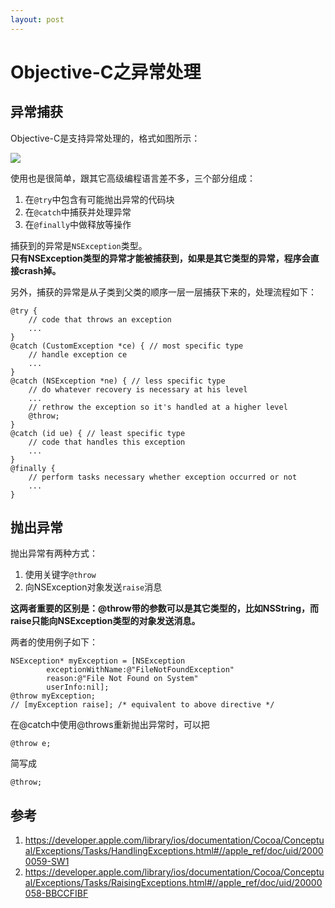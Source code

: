 ```yaml
---
layout: post
---
```


# Objective-C之异常处理
 
## 异常捕获  

Objective-C是支持异常处理的，格式如图所示：  

 ![](https://developer.apple.com/library/ios/documentation/Cocoa/Conceptual/Exceptions/Tasks/Art/flow_control_directive.gif)

使用也是很简单，跟其它高级编程语言差不多，三个部分组成：  
1. 在`@try`中包含有可能抛出异常的代码块  
2. 在`@catch`中捕获并处理异常  
3. 在`@finally`中做释放等操作

捕获到的异常是`NSException`类型。  
**只有NSException类型的异常才能被捕获到，如果是其它类型的异常，程序会直接crash掉。**  

另外，捕获的异常是从子类到父类的顺序一层一层捕获下来的，处理流程如下：  

	@try {
	    // code that throws an exception
	    ...
	}
	@catch (CustomException *ce) { // most specific type
	    // handle exception ce
	    ...
	}
	@catch (NSException *ne) { // less specific type
	    // do whatever recovery is necessary at his level
	    ...
	    // rethrow the exception so it's handled at a higher level
	    @throw;
	}
	@catch (id ue) { // least specific type
	    // code that handles this exception
	    ...
	}
	@finally {
	    // perform tasks necessary whether exception occurred or not
	    ...
	}

## 抛出异常  

抛出异常有两种方式：  
1. 使用关键字`@throw`
2. 向NSException对象发送`raise`消息

**这两者重要的区别是：@throw带的参数可以是其它类型的，比如NSString，而raise只能向NSException类型的对象发送消息。**  

两者的使用例子如下：  

	NSException* myException = [NSException
	        exceptionWithName:@"FileNotFoundException"
	        reason:@"File Not Found on System"
	        userInfo:nil];
	@throw myException;
	// [myException raise]; /* equivalent to above directive */

在@catch中使用@throws重新抛出异常时，可以把  

	@throw e;
简写成
	
	@throw;

## 参考

1. <https://developer.apple.com/library/ios/documentation/Cocoa/Conceptual/Exceptions/Tasks/HandlingExceptions.html#//apple_ref/doc/uid/20000059-SW1>  
2. <https://developer.apple.com/library/ios/documentation/Cocoa/Conceptual/Exceptions/Tasks/RaisingExceptions.html#//apple_ref/doc/uid/20000058-BBCCFIBF>